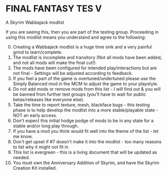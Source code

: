 # FINAL FANTASY TES V
A Skyrim Wabbajack modlist

If you are seeing this, then you are part of the testing group.
Proceeding in using this modlist means you understand and agree to the following:

0. Creating a Wabbajack modlist is a huge time sink and a very painful grind to learn/complete.
1. The modlist is incomplete and transitory (Not all mods have been added, and not all mods will make the final cut!).
2. The mods have been configured for intended play/interactions but are not final - Settings will be adjusted according to feedback.
3. If you feel a part of the game is overtuned/undertuned please use the Simply Balanced mod in the MCM to adjust the game to your playstyle.
4. Do not add mods or remove mods from this list - I will find out & you will be banned from further test groups (you'll have to wait for public betas/releases like everyone else).
5. Take the time to report texture, mesh, blackface bugs - this testing phase is to help develop the modlist into a more stable/playable state - NOT an early access.
6. Don't expect this initial hodge podge of mods to be in any state for a stable and/or long play through.
7. If you have a mod you think would fit well into the theme of the list - let me know.
8. Don't get upset if #7 doesn't make it into the modlist - too many reasons to list why it might not fit in
9. This list is evergreen - this is a living document that will be updated as needed.
10. You must own the Anniversary Addition of Skyrim, and have the Skyrim Creation Kit installed.
